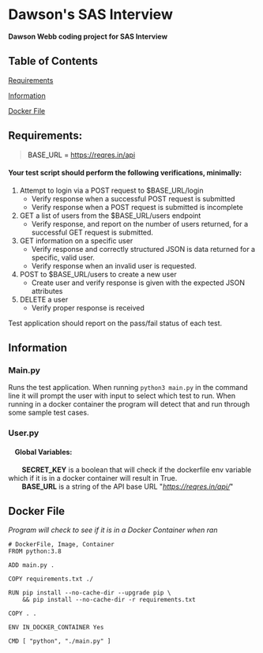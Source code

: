 # Dawson's SAS Interview
**Dawson Webb coding project for SAS Interview**

## Table of Contents  
[Requirements](#requirements)

[Information](#info)

[Docker File](#docker)



<a name="requirements"/>

## Requirements:
>BASE_URL = https://reqres.in/api
#### Your test script should perform the following verifications, minimally:
1. Attempt to login via a POST request to $BASE_URL/login
    - Verify response when a successful POST request is submitted
    - Verify response when a POST request is submitted is incomplete
2. GET a list of users from the $BASE_URL/users endpoint
    - Verify response, and report on the number of users returned, for a successful GET request is submitted.
3. GET information on a specific user
    - Verify response and correctly structured JSON is data returned for a specific, valid user.
    - Verify response when an invalid user is requested.
4. POST to $BASE_URL/users to create a new user
    - Create user and verify response is given with the expected JSON attributes
5. DELETE a user
    - Verify proper response is received

Test application should report on the pass/fail status of each test.

<a name="info"/>

## Information
### Main.py
Runs the test application. When running `python3 main.py` in the command line it will prompt the user with input to select which test to run. When running in a docker container the program will detect that and run through some sample test cases.
### User.py
#### &nbsp;&nbsp;&nbsp; Global Variables: 
&nbsp;&nbsp;&nbsp;&nbsp;&nbsp;&nbsp; **SECRET_KEY** is a boolean that will check if the dockerfile env variable which if it is in a docker container will result in True. \
&nbsp;&nbsp;&nbsp;&nbsp;&nbsp;&nbsp; **BASE_URL** is a string of the API base URL "_https://reqres.in/api/_"


<a name="docker"/>

## Docker File
_Program will check to see if it is in a Docker Container when ran_
```
# DockerFile, Image, Container
FROM python:3.8

ADD main.py .

COPY requirements.txt ./

RUN pip install --no-cache-dir --upgrade pip \
    && pip install --no-cache-dir -r requirements.txt

COPY . .

ENV IN_DOCKER_CONTAINER Yes

CMD [ "python", "./main.py" ]

```
